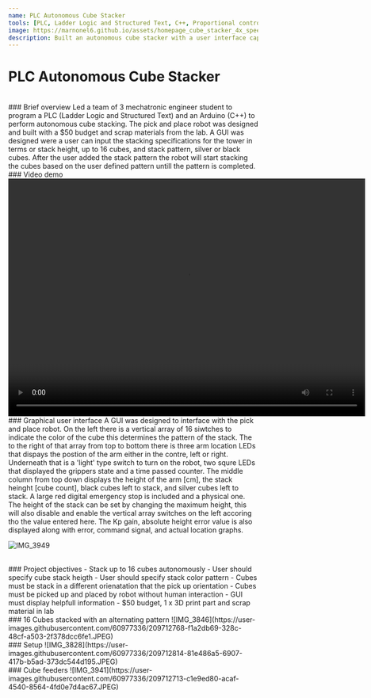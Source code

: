 ```yaml
---
name: PLC Autonomous Cube Stacker
tools: [PLC, Ladder Logic and Structured Text, C++, Proportional control, Mechatronics]
image: https://marnonel6.github.io/assets/homepage_cube_stacker_4x_speed_indicator.gif
description: Built an autonomous cube stacker with a user interface capable of stacking 16 cubes.
---
```


# PLC Autonomous Cube Stacker
<br>
### Brief overview
Led a team of 3 mechatronic engineer student to program a PLC (Ladder Logic and Structured Text) and an Arduino (C++) to perform autonomous cube stacking. The pick and place robot was designed and built with a $50 budget and scrap materials from the lab. A GUI was designed were a user can input the stacking specifications for the tower in terms or stack height, up to 16 cubes, and stack pattern, silver or black cubes. After the user added the stack pattern the robot will start stacking the cubes based on the user defined pattern untill the pattern is completed. 

<br>
### Video demo

<video width="720" height="480" controls="controls">
  <source src="https://user-images.githubusercontent.com/60977336/209709728-f2af391d-850f-4d6b-9443-56a8572f6afc.mp4" type="video/mp4">
</video>

<br>
### Graphical user interface
A GUI was designed to interface with the pick and place robot. On the left there is a vertical array of 16 siwtches to indicate the color of the cube this determines the pattern of the stack. The to the right of that array from top to bottom there is three arm location LEDs that dispays the postion of the arm either in the contre, left or right. Underneath that is a 'light' type switch to turn on the robot, two squre LEDs that displayed the grippers state and a time passed counter. The middle column from top down displays the height of the arm [cm], the stack heinght [cube count], black cubes left to stack, and silver cubes left to stack. A large red digital emergency stop is included and a physical one. The height of the stack can be set by changing the maximum height, this will also disable and enable the vertical array switches on the left accoring tho the value entered here. The Kp gain, absolute height error value is also displayed along with error, command signal, and actual location graphs.

![IMG_3949](https://user-images.githubusercontent.com/60977336/209710214-4d427c01-0b0a-4420-b75c-1668a01d0b2a.JPEG)

<br>
### Project objectives
- Stack up to 16 cubes autonomously
- User should specify cube stack heigth
- User should specify stack color pattern
- Cubes must be stack in a different orienatation that the pick up orientation
- Cubes must be picked up and placed by robot without human interaction
- GUI must display helpfull information
- $50 budget, 1 x 3D print part and scrap material in lab

<br>
### 16 Cubes stacked with an alternating pattern
![IMG_3846](https://user-images.githubusercontent.com/60977336/209712768-f1a2db69-328c-48cf-a503-2f378dcc6fe1.JPEG)

<br>
### Setup
![IMG_3828](https://user-images.githubusercontent.com/60977336/209712814-81e486a5-6907-417b-b5ad-373dc544d195.JPEG)

<br>
### Cube feeders
![IMG_3941](https://user-images.githubusercontent.com/60977336/209712713-c1e9ed80-acaf-4540-8564-4fd0e7d4ac67.JPEG)

<!-- <p class="text-center">
{% include elements/button.html link="https://github.com/JiasenZheng/Stereo_Visual_Odometry" text="GitHub" %}
</p> -->
